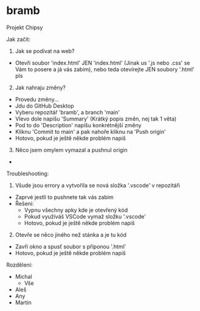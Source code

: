 # bramb
Projekt Chipsy

Jak začít:
1. Jak se podívat na web?
  - Otevři soubor 'index.html' JEN 'index.html' (Jinak us '.js nebo .css' se Vám to posere a já vás zabim), nebo teda otevírejte JEN soubory '.html' pls

2. Jak nahraju změny?
  - Provedu změny...
  - Jdu do GitHub Desktop
  - Vyberu repozitář 'bramb', a branch 'main'
  - Vlevo dole napíšu 'Summary' (Krátký popis změn, nej tak 1 věta)
  - Pod to do 'Description' napíšu konkrétnější změny
  - Kliknu 'Commit to main' a pak nahoře kliknu na 'Push origin'
  - Hotovo, pokud je ještě někde problém napiš

3. Něco jsem omylem vymazal a pushnul origin
  - 

Troubleshooting:
1. Všude jsou errory a vytvořila se nová složka '.vscode' v repozitáři
  - Zaprvé jestli to pushnete tak vás zabim
  - Řešení:
    - Vypnu všechny apky kde je otevřený kód
    - Pokud využíváš VSCode vymaž složku '.vscode'
    - Hotovo, pokud je ještě někde problém napiš

2. Otevře se něco jiného než stánka a je tu kód
  - Zavři okno a spusť soubor s příponou '.html'
  - Hotovo, pokud je ještě někde problém napiš


Rozdělení:
  - Michal
    - Vše
  - Aleš
  - Any
  - Martin
